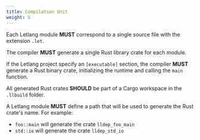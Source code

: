 ```yaml
---
title: Compilation Unit
weight: 5
---
```


Each Letlang module **MUST** correspond to a single source file with the
extension `.let`.

The compiler **MUST** generate a single Rust library crate for each module.

If the Letlang project specify an `[executable]` section, the compiler **MUST**
generate a Rust binary crate, initializing the runtime and calling the `main`
function.

All generated Rust crates **SHOULD** be part of a Cargo workspace in the
`.llbuild` folder.

A Letlang module **MUST** define a path that will be used to generate the Rust
crate's name. For example:

 - `foo::main` will generate the crate `lldep_foo_main`
 - `std::io` will generate the crate `lldep_std_io`
